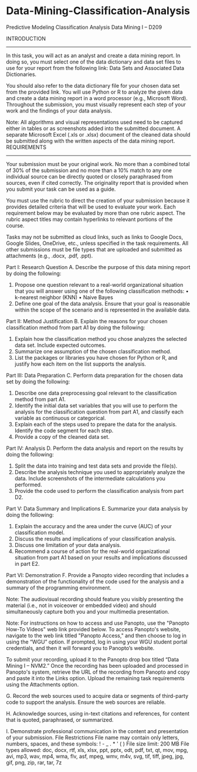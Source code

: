 # Data-Mining-Classification-Analysis
Predictive Modeling Classification Analysis
Data Mining I – D209

INTRODUCTION
________________________________________
In this task, you will act as an analyst and create a data mining report. In doing so, you must select one of the data dictionary and data set files to use for your report from the following link: Data Sets and Associated Data Dictionaries.
 
You should also refer to the data dictionary file for your chosen data set from the provided link. You will use Python or R to analyze the given data and create a data mining report in a word processor (e.g., Microsoft Word). Throughout the submission, you must visually represent each step of your work and the findings of your data analysis.
 
Note: All algorithms and visual representations used need to be captured either in tables or as screenshots added into the submitted document. A separate Microsoft Excel (.xls or .xlsx) document of the cleaned data should be submitted along with the written aspects of the data mining report.
REQUIREMENTS
________________________________________
Your submission must be your original work. No more than a combined total of 30% of the submission and no more than a 10% match to any one individual source can be directly quoted or closely paraphrased from sources, even if cited correctly. The originality report that is provided when you submit your task can be used as a guide.

You must use the rubric to direct the creation of your submission because it provides detailed criteria that will be used to evaluate your work. Each requirement below may be evaluated by more than one rubric aspect. The rubric aspect titles may contain hyperlinks to relevant portions of the course.

Tasks may not be submitted as cloud links, such as links to Google Docs, Google Slides, OneDrive, etc., unless specified in the task requirements. All other submissions must be file types that are uploaded and submitted as attachments (e.g., .docx, .pdf, .ppt). 

Part I: Research Question
A.  Describe the purpose of this data mining report by doing the following:
1.  Propose one question relevant to a real-world organizational situation that you will answer using one of the following classification methods:
•  k-nearest neighbor (KNN)
•  Naive Bayes
2.  Define one goal of the data analysis. Ensure that your goal is reasonable within the scope of the scenario and is represented in the available data.
 
Part II: Method Justification
B.  Explain the reasons for your chosen classification method from part A1 by doing the following:
1.  Explain how the classification method you chose analyzes the selected data set. Include expected outcomes.
2.  Summarize one assumption of the chosen classification method.
3.  List the packages or libraries you have chosen for Python or R, and justify how each item on the list supports the analysis.
 
Part III: Data Preparation
C.  Perform data preparation for the chosen data set by doing the following:
1.  Describe one data preprocessing goal relevant to the classification method from part A1.
2.  Identify the initial data set variables that you will use to perform the analysis for the classification question from part A1, and classify each variable as continuous or categorical.
3.  Explain each of the steps used to prepare the data for the analysis. Identify the code segment for each step.
4.  Provide a copy of the cleaned data set.
 
Part IV: Analysis
D.  Perform the data analysis and report on the results by doing the following:
1.  Split the data into training and test data sets and provide the file(s).
2.  Describe the analysis technique you used to appropriately analyze the data. Include screenshots of the intermediate calculations you performed.
3.  Provide the code used to perform the classification analysis from part D2.
 
Part V: Data Summary and Implications
E.  Summarize your data analysis by doing the following:
1.  Explain the accuracy and the area under the curve (AUC) of your classification model.
2.  Discuss the results and implications of your classification analysis.
3.  Discuss one limitation of your data analysis.
4.  Recommend a course of action for the real-world organizational situation from part A1 based on your results and implications discussed in part E2.
 
Part VI: Demonstration
F.  Provide a Panopto video recording that includes a demonstration of the functionality of the code used for the analysis and a summary of the programming environment.
 
Note: The audiovisual recording should feature you visibly presenting the material (i.e., not in voiceover or embedded video) and should simultaneously capture both you and your multimedia presentation.
 
Note: For instructions on how to access and use Panopto, use the "Panopto How-To Videos" web link provided below. To access Panopto's website, navigate to the web link titled "Panopto Access," and then choose to log in using the “WGU” option. If prompted, log in using your WGU student portal credentials, and then it will forward you to Panopto’s website.
 
To submit your recording, upload it to the Panopto drop box titled “Data Mining I – NVM2.” Once the recording has been uploaded and processed in Panopto's system, retrieve the URL of the recording from Panopto and copy and paste it into the Links option. Upload the remaining task requirements using the Attachments option.
 
G.  Record the web sources used to acquire data or segments of third-party code to support the analysis. Ensure the web sources are reliable.

H.  Acknowledge sources, using in-text citations and references, for content that is quoted, paraphrased, or summarized.

I.  Demonstrate professional communication in the content and presentation of your submission.
File Restrictions
File name may contain only letters, numbers, spaces, and these symbols: ! - _ . * ' ( )
File size limit: 200 MB
File types allowed: doc, docx, rtf, xls, xlsx, ppt, pptx, odt, pdf, txt, qt, mov, mpg, avi, mp3, wav, mp4, wma, flv, asf, mpeg, wmv, m4v, svg, tif, tiff, jpeg, jpg, gif, png, zip, rar, tar, 7z
